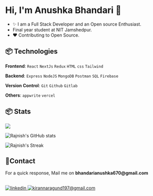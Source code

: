 

<!--Header Name-->
# Hi, I'm Anushka Bhandari 👋

<!--Start Intro-->               
- ✨ I am a Full Stack Developer and an Open source Enthusiast.
- Final year student at NIT Jamshedpur.
- ❤ Contributing to Open Source.

<!--End Intro-->




<!--Languages and Tools Section-->       
<h2 align="left">📦 Technologies</h2> 
<p align="left">
<!-- <img width="500px"  src="https://skillicons.dev/icons?i=js,react,redux,tailwind,nodejs,express,mongo,mysql,html,css,appwrite,git,vscode,postman&perline=10"  /> -->
  
**Frontend**:
```React```
```NextJs```
```Redux```
```HTML```
```css```
```Tailwind```

**Backend**:
```Express```
```NodeJS```
```MongoDB```
```Postman```
```SQL```
```Firebase```

**Version Control**:
```Git```
```Github```
```Gitlab```

**Others**:
```appwrite```
```vercel```
</p>

<!--Github stats Table--> 
<h2 align="left">📦 Stats</h2> 

![](https://github-readme-stats.vercel.app/api/top-langs/?username=Anushkabh&theme=dark&hide_border=false&include_all_commits=true&count_private=true&layout=compact)

![Rajnish's GitHub stats](https://github-readme-stats.vercel.app/api?username=Anushkabh&theme=dark&hide_border=false)

![Rajnish's Streak](https://github-readme-streak-stats.herokuapp.com/?user=Anushkabh&theme=dark&hide_border=true)

<!--Contact Section--> 

<h2 align="left">🤝Contact</h2>
<p>For a quick response, Mail me on <strong>bhandarianushka670@gmail.com</strong></p>
<br />

  
 <a href="https://www.linkedin.com/in/anushka-bhandari-163278224" target="_blank">
<img src=https://img.shields.io/badge/linkedin-%231E77B5.svg?&style=for-the-badge&logo=linkedin&logoColor=white alt=linkedin style="margin-bottom: 5px;" />
</a>
  
<a href="mailto:bhandarianushka670@gmail.com" target="_blank">
<img src="https://img.shields.io/badge/Gmail-D14836?style=for-the-badge&logo=gmail&logoColor=white" alt=kirannaragund197@gmail.com mail style="margin-bottom: 5px;" />
</a>


</div>
